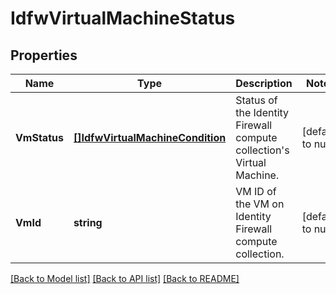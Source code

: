 # IdfwVirtualMachineStatus

## Properties
Name | Type | Description | Notes
------------ | ------------- | ------------- | -------------
**VmStatus** | [**[]IdfwVirtualMachineCondition**](IdfwVirtualMachineCondition.md) | Status of the Identity Firewall compute collection&#x27;s Virtual Machine.  | [default to null]
**VmId** | **string** | VM ID of the VM on Identity Firewall compute collection.  | [default to null]

[[Back to Model list]](../README.md#documentation-for-models) [[Back to API list]](../README.md#documentation-for-api-endpoints) [[Back to README]](../README.md)

